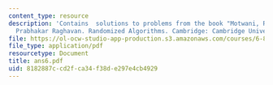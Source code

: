 ```yaml
---
content_type: resource
description: 'Contains  solutions to problems from the book "Motwani, Rajeez, and
  Prabhakar Raghavan. Randomized Algorithms. Cambridge: Cambridge University Press,1995."'
file: https://ol-ocw-studio-app-production.s3.amazonaws.com/courses/6-856j-randomized-algorithms-fall-2002/8182887ccd2fca34f38de297e4cb4929_ans6.pdf
file_type: application/pdf
resourcetype: Document
title: ans6.pdf
uid: 8182887c-cd2f-ca34-f38d-e297e4cb4929
---
```

